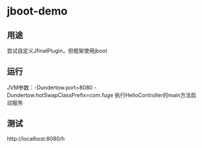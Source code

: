 # jboot-demo

## 用途

尝试自定义JfinalPlugin，但框架使用jboot

## 运行

JVM参数：-Dundertow.port=8080 -Dundertow.hotSwapClassPrefix=com.fuge
执行HelloController的main方法启动服务

## 测试

http://localhost:8080/h
